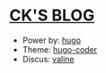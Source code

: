 # [CK'S BLOG](https://blog.chenkai.life)


+ Power by: [hugo](https://gohugo.io/)
+ Theme: [hugo-coder](https://github.com/luizdepra/hugo-coder)
+ Discus: [valine](https://valine.js.org/)